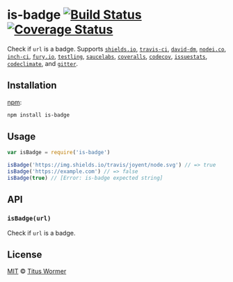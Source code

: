 # is-badge [![Build Status][travis-badge]][travis] [![Coverage Status][codecov-badge]][codecov]

Check if `url` is a badge.  Supports [`shields.io`][shields],
[`travis-ci`][travis-ci], [`david-dm`][david], [`nodei.co`][nodei],
[`inch-ci`][inch], [`fury.io`][fury], [`testling`][testling],
[`saucelabs`][sauce], [`coveralls`][coveralls], [`codecov`][codecov-ci],
[`issuestats`][issuestats], [`codeclimate`][codeclimate],
and [`gitter`][gitter].

## Installation

[npm][]:

```bash
npm install is-badge
```

## Usage

```js
var isBadge = require('is-badge')

isBadge('https://img.shields.io/travis/joyent/node.svg') // => true
isBadge('https://example.com') // => false
isBadge(true) // [Error: is-badge expected string]
```

## API

### `isBadge(url)`

Check if `url` is a badge.

## License

[MIT][license] © [Titus Wormer][author]

<!-- Definitions -->

[travis-badge]: https://img.shields.io/travis/wooorm/is-badge.svg

[travis]: https://travis-ci.org/wooorm/is-badge

[codecov-badge]: https://img.shields.io/codecov/c/github/wooorm/is-badge.svg

[codecov]: https://codecov.io/github/wooorm/is-badge

[npm]: https://docs.npmjs.com/cli/install

[license]: license

[author]: https://wooorm.com

[shields]: https://shields.io

[travis-ci]: https://docs.travis-ci.com/user/status-images/

[david]: https://david-dm.org

[nodei]: https://nodei.co

[inch]: https://inch-ci.org/help/badge

[fury]: https://badge.fury.io

[testling]: https://ci.testling.com/guide/quick_start#badge

[sauce]: https://wiki.saucelabs.com/display/DOCS/Using+Status+Badges+and+the+Browser+Matrix+Widget+to+Monitor+Test+Results

[coveralls]: https://coveralls.io

[codecov-ci]: https://codecov.io

[issuestats]: http://issuestats.com

[codeclimate]: https://codeclimate.com

[gitter]: https://gitter.im
